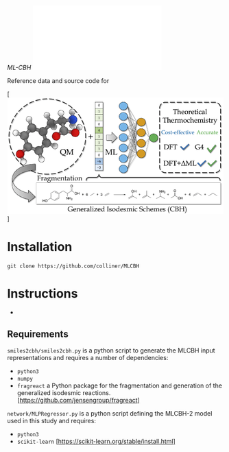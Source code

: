 *ML-CBH*
[![DOI](doi.org)](doi.org)

Reference data and source code for 


[![MLCBH](resources/MLCBH_TOC.tif)]


# Installation

`git clone https://github.com/colliner/MLCBH`

# Instructions

- 

## Requirements

`smiles2cbh/smiles2cbh.py` is a python script to generate the MLCBH input representations and requires a number of dependencies:

- `python3`
- `numpy`
- `fragreact` a Python package for the fragmentation and generation of the generalized isodesmic reactions. [https://github.com/jensengroup/fragreact]

`network/MLPRegressor.py` is a python script defining the MLCBH-2 model used in this study and requires:

- `python3`
- `scikit-learn` [https://scikit-learn.org/stable/install.html]
